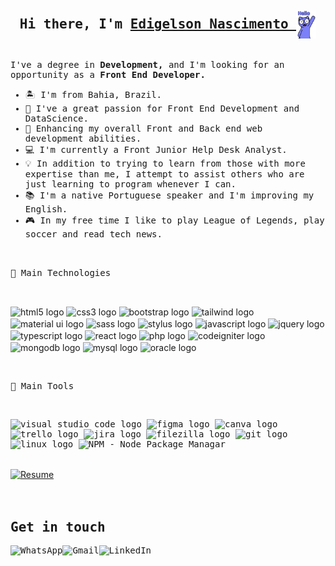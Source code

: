 <div style="display: inline_block">
<samp>
  <h2 align="center">Hi there, I'm 
    <a href="http://linktr.ee/e7dge">
      Edigelson Nascimento
    </a>
      <img align="center" src="./hello.gif" height="45px" alt="Hello" />
  </h2>

  <p align="left"> 
   <br>
    I've a degree in <strong>Development,</strong> and I'm looking for an opportunity as a <strong>Front End Developer.</strong><br>
  </p>
  <ul align="left">
    <li>🏝 I'm from Bahia, Brazil.</li>
    <li>💜 I've a great passion for Front End Development and DataScience.</li>
    <li>🌱 Enhancing my overall Front and Back end web development abilities.</li>
    <li>💻 I'm currently a Front Junior Help Desk Analyst.</li>
    <li> 💡 In addition to trying to learn from those with more expertise than me, I attempt to assist others who are just learning to program whenever I can.</li>
    <li>📚 I'm a native Portuguese speaker and I'm improving my English.</li>
    <li>🎮 In my free time I like to play League of Legends, play soccer and read tech news.</li>
  </ul>
</div>
<div style="display: inline_block">
<br>
  <p align="left" vertical-align="center">
  <samp>
  🔌 Main Technologies
  </p>
  <br>
  <p align="left">
    <img align="center" src="https://cdn.jsdelivr.net/gh/devicons/devicon/icons/html5/html5-original.svg" height="30" width="55" alt="html5 logo" title="HTML 5" />
    <img align="center" src="https://cdn.jsdelivr.net/gh/devicons/devicon/icons/css3/css3-original.svg" height="30" width="55" alt="css3 logo" title="CSS 3" />
    <img align="center" src="https://cdn.jsdelivr.net/gh/devicons/devicon/icons/bootstrap/bootstrap-original.svg" height="30" width="55" alt="bootstrap logo" title="Bootstrap" />
    <img align="center" src="https://cdn.jsdelivr.net/gh/devicons/devicon/icons/tailwindcss/tailwindcss-plain.svg" height="30" width="55" alt="tailwind logo" title="Tailwind CSS" />
    <img align="center" src="https://cdn.jsdelivr.net/gh/devicons/devicon/icons/materialui/materialui-original.svg" height="30" width="55" alt="material ui logo" title="Material UI"/>
    <img align="center" src="https://cdn.jsdelivr.net/gh/devicons/devicon/icons/sass/sass-original.svg" height="30" width="55" alt="sass logo" title="SASS" />
    <img align="center" src="https://cdn.jsdelivr.net/gh/devicons/devicon/icons/stylus/stylus-original.svg" height="30" width="55" alt="stylus logo" title="Stylus" />
    <img align="center" src="https://cdn.jsdelivr.net/gh/devicons/devicon/icons/javascript/javascript-original.svg" height="30" width="55" alt="javascript logo" title="JavaScript" />
    <img align="center" src="https://cdn.jsdelivr.net/gh/devicons/devicon/icons/jquery/jquery-original.svg" height="30" width="55" alt="jquery logo" title="JQuery" />
    <img align="center" src="https://cdn.jsdelivr.net/gh/devicons/devicon/icons/typescript/typescript-original.svg" height="30" width="55" alt="typescript logo" title="TypeScript" />
    <img align="center" src="https://cdn.jsdelivr.net/gh/devicons/devicon/icons/react/react-original.svg" height="30" width="55" alt="react logo" title="React JS" />
    <img align="center" src="https://cdn.jsdelivr.net/gh/devicons/devicon/icons/php/php-original.svg" height="30" width="55" alt="php logo" title="PHP" />
    <img align="center" src="https://cdn.jsdelivr.net/gh/devicons/devicon/icons/codeigniter/codeigniter-plain.svg" height="30" width="55" alt="codeigniter logo" title="CodeIgniter" />
    <img align="center" src="https://cdn.jsdelivr.net/gh/devicons/devicon/icons/mongodb/mongodb-plain.svg" height="30" width="55" alt="mongodb logo" title="MongoDB" />
    <img align="center" src="https://cdn.jsdelivr.net/gh/devicons/devicon/icons/mysql/mysql-original.svg" height="30" width="55" alt="mysql logo" title="SQL" />
    <img align="center" src="https://cdn.jsdelivr.net/gh/devicons/devicon/icons/oracle/oracle-original.svg" height="55" width="55" alt="oracle logo" title="Oracle" />
  </p>
</div>

<div style="display: inline_block">
<br>
  <samp>
  <p align="left" vertical-align="center">
  🔧 Main Tools
  </p>
  <br>
  <p align="left">
    <img src="https://cdn.jsdelivr.net/gh/devicons/devicon/icons/vscode/vscode-original.svg" height="30" width="55" alt="visual studio code logo" title="Visual Studio Code" />
    <img src="https://cdn.jsdelivr.net/gh/devicons/devicon/icons/figma/figma-original.svg" height="30" width="55" alt="figma logo" title="Figma" />
    <img src="https://cdn.jsdelivr.net/gh/devicons/devicon/icons/canva/canva-original.svg" height="30" width="55" alt="canva logo" title="Canva" />
    <img src="https://cdn.jsdelivr.net/gh/devicons/devicon/icons/trello/trello-plain.svg" height="30" width="55" alt="trello logo" title="Trello" />
    <img src="https://cdn.jsdelivr.net/gh/devicons/devicon/icons/jira/jira-original.svg" height="30" width="55" alt="jira logo" title="Jira" />
    <img src="https://cdn.jsdelivr.net/gh/devicons/devicon/icons/filezilla/filezilla-plain.svg" height="30" width="55" alt="filezilla logo" title="FileZilla" />
    <img src="https://cdn.jsdelivr.net/gh/devicons/devicon/icons/git/git-original.svg" height="30" width="55" alt="git logo" title="Git" />
    <img src="https://cdn.jsdelivr.net/gh/devicons/devicon/icons/linux/linux-original.svg" height="30" width="55" alt="linux logo" title="Linux" />
    <img src="https://cdn.jsdelivr.net/gh/devicons/devicon/icons/npm/npm-original-wordmark.svg"  height="30" width="55" alt="NPM - Node Package Managar" title="NPM" />
  </p>
</div>

<br>

<div class="display-inline-block">
  <a href="https://silasrodrigues.me/resume.pdf" target="_blank">
    <img align="center" src="https://img.shields.io/badge/-Resume-ccc?style=for-the-badge&logo=adobe-acrobat-reader&logoColor=1c1c1c" alt="Resume">
  </a>
</div>

<br>

<br>
<div style="display: inline_block">
  <samp>
  <h2 align="left">Get in touch
  </h2>
  <a href="https://wa.me/5571989210407" target="_blank">
    <img align="left" src="https://img.shields.io/badge/-Whats-1c1c1c?style=for-the-badge&logo=whatsapp&logoColor=white" alt="WhatsApp">
  </a>
  
  <a href="mailto:contato@edigelsonnascimento.com.br?subject=Contato GitHub" target="_blank">
    <img align="left" src="https://img.shields.io/badge/-Mail-1c1c1c?style=for-the-badge&logo=gmail&logoColor=white" alt="Gmail">
  </a>

  <a href="https://linkedin.com/in/edigelson-nascimento/" target="_blank">
    <img align="left" src="https://img.shields.io/badge/-LinkedIn-1c1c1c?style=for-the-badge&logo=linkedin&logoColor=white" alt="LinkedIn">
  </a>
</div>
<br><br>

</div>
